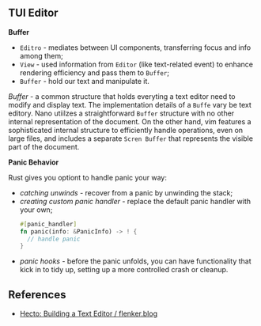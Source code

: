 ## TUI Editor

**Buffer**

- `Editro` - mediates between UI components, transferring focus and info among them;
- `View` - used information from `Editor` (like text-related event) to enhance rendering efficiency and pass them to `Buffer`;
- `Buffer` - hold our text and manipulate it.

_Buffer_ - a common structure that holds everyting a text editor need to modify and display text.
The implementation details of a `Buffe` vary be text editory. Nano utiilzes a straightforward `Buffer` structure with no other internal representation of the document. On the other hand, vim features a sophisticated internal structure to efficiently handle operations, even on large files, and includes a separate `Scren Buffer` that represents the visible part of the document.

**Panic Behavior**

Rust gives you optiont to handle panic your way:

- _catching unwinds_ - recover from a panic by unwinding the stack;
- _creating custom panic handler_ - replace the default panic handler with your own;
  ```rust
  #[panic_handler]
  fn panic(info: &PanicInfo) -> ! {
    // handle panic
  }
  ```
- _panic hooks_ - before the panic unfolds, you can have functionality that kick in to tidy up, setting up a more controlled crash or cleanup.

## References

- [Hecto: Building a Text Editor / flenker.blog](https://flenker.blog/hecto/)
